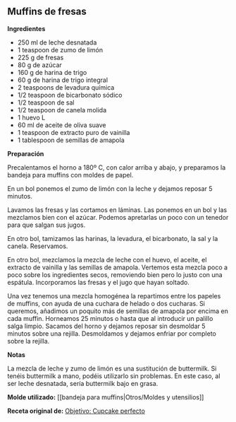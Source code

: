## Muffins de fresas

**Ingredientes**

- 250 ml de leche desnatada
- 1 teaspoon de zumo de limón
- 225 g de fresas
- 80 g de azúcar
- 160 g de harina de trigo
- 60 g de harina de trigo integral
- 2 teaspoons de levadura química
- 1/2 teaspoon de bicarbonato sódico
- 1/2 teaspoon de sal
- 1/2 teaspoon de canela molida
- 1 huevo L
- 60 ml de aceite de oliva suave 
- 1 teaspoon de extracto puro de vainilla
- 1 tablespoon de semillas de amapola

**Preparación**

Precalentamos el horno a 180º C, con calor arriba y abajo, y preparamos la bandeja para muffins con moldes de papel.

En un bol ponemos el zumo de limón con la leche y dejamos reposar 5 minutos.

Lavamos las fresas y las cortamos en láminas. Las ponemos en un bol y las mezclamos bien con el azúcar. Podemos apretarlas un poco con un tenedor para que salgan sus jugos.

En otro bol, tamizamos las harinas, la levadura, el bicarbonato, la sal y la canela. Reservamos.

En otro bol, mezclamos la mezcla de leche con el huevo, el aceite, el extracto de vainilla y las semillas de amapola. Vertemos esta mezcla poco a poco sobre los ingredientes secos, removiendo bien pero lo justo con una espátula. Incorporamos las fresas y el jugo que hayan soltado.

Una vez tenemos una mezcla homogénea la repartimos entre los papeles de muffins, con ayuda de una cuchara de helado o dos cucharas. Si queremos, añadimos un poquito más de semillas de amapola por encima en cada muffin. Horneamos 25 minutos o hasta que al introducir un palillo salga limpio. Sacamos del horno y dejamos reposar sin desmoldar 5 minutos sobre una rejilla. Desmoldamos y dejamos enfriar por completo sobre la rejilla.

**Notas**

La mezcla de leche y zumo de limón es una sustitución de buttermilk. Si tenéis buttermilk a mano, podéis utilizarlo sin problemas. En este caso, al ser leche desnatada, sería buttermilk bajo en grasa.

**Molde utilizado:** [[bandeja para muffins|Otros/Moldes y utensilios]]

**Receta original de:** [Objetivo: Cupcake perfecto](http://www.objetivocupcake.com/2013/07/muffins-light-de-fresa.html)